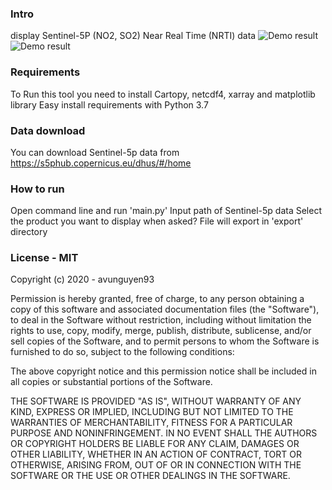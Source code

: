 ### Intro
display Sentinel-5P (NO2, SO2) Near Real Time (NRTI) data
![Demo result](https://i.ibb.co/FYXdT5N/plot-NO2-tropospheric-column-precision-2020-09-24.png)
![Demo result](https://i.ibb.co/5kJB2KJ/plot-SO2-total-vertical-column-precision-2020-09-26.png)

### Requirements
 To Run this tool you need to install Cartopy, netcdf4, xarray and matplotlib library
 Easy install requirements with Python 3.7
 
### Data download
You can download Sentinel-5p data from  https://s5phub.copernicus.eu/dhus/#/home

### How to run
 Open command line and run 'main.py'
 Input path of Sentinel-5p data
 Select the product you want to display when asked?
 File will export in 'export' directory
 

### License - MIT

Copyright (c) 2020 - avunguyen93

Permission is hereby granted, free of charge, to any person obtaining a copy
of this software and associated documentation files (the "Software"), to deal
in the Software without restriction, including without limitation the rights
to use, copy, modify, merge, publish, distribute, sublicense, and/or sell
copies of the Software, and to permit persons to whom the Software is
furnished to do so, subject to the following conditions:

The above copyright notice and this permission notice shall be included in all
copies or substantial portions of the Software.

THE SOFTWARE IS PROVIDED "AS IS", WITHOUT WARRANTY OF ANY KIND, EXPRESS OR
IMPLIED, INCLUDING BUT NOT LIMITED TO THE WARRANTIES OF MERCHANTABILITY,
FITNESS FOR A PARTICULAR PURPOSE AND NONINFRINGEMENT. IN NO EVENT SHALL THE
AUTHORS OR COPYRIGHT HOLDERS BE LIABLE FOR ANY CLAIM, DAMAGES OR OTHER
LIABILITY, WHETHER IN AN ACTION OF CONTRACT, TORT OR OTHERWISE, ARISING FROM,
OUT OF OR IN CONNECTION WITH THE SOFTWARE OR THE USE OR OTHER DEALINGS IN THE
SOFTWARE.
